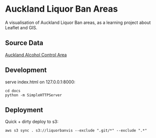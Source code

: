 # Auckland Liquor Ban Areas

A visualisation of Auckland Liquor Ban areas, as a learning project about Leaflet and GIS.

## Source Data

[Auckland Alcohol Control Area](http://aucklandopendata.aucklandcouncil.opendata.arcgis.com/datasets/20c82f3d1ddb4f95a77ceeb04126aea2_0)

## Development

serve index.html on 127.0.0.1:8000:

    cd docs
    python -m SimpleHTTPServer

## Deployment

Quick + dirty deploy to s3:

    aws s3 sync . s3://liquorbanvis --exclude ".git/*" --exclude ".*"

